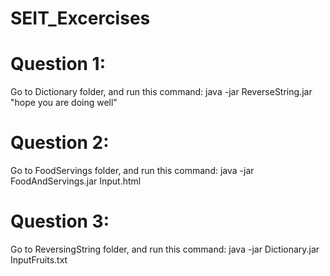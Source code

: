 # SEIT_Excercises
# Question 1: 
Go to Dictionary folder, and run this command:
java -jar ReverseString.jar "hope you are doing well"

# Question 2:
Go to FoodServings folder, and run this command:
java -jar FoodAndServings.jar Input.html

# Question 3:
Go to ReversingString folder, and run this command:
java -jar Dictionary.jar InputFruits.txt
